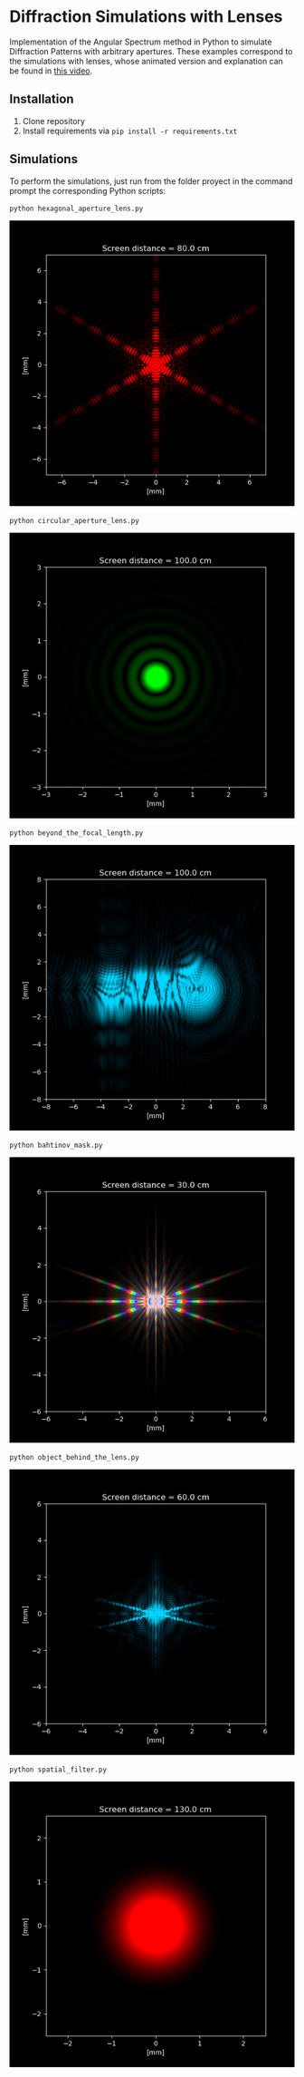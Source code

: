 # Diffraction Simulations with Lenses

Implementation of the Angular Spectrum method in Python to simulate Diffraction Patterns with arbitrary apertures.
These examples correspond to the simulations with lenses, whose animated version and explanation can be found in [this video](https://www.youtube.com/watch?v=G4J4PV6tqH0).

## Installation

1. Clone repository
2. Install requirements via `pip install -r requirements.txt`

## Simulations

To perform the simulations, just run from the folder proyect in the command prompt the corresponding Python scripts:


```
python hexagonal_aperture_lens.py
```

![N|Solid](/images/hexagon_with_lens.png)

```
python circular_aperture_lens.py
```

![N|Solid](/images/circular_aperture_lens.png)

```
python beyond_the_focal_length.py
```

![N|Solid](/images/beyond_the_focal_length.png)

```
python bahtinov_mask.py
```

![N|Solid](/images/bahtinov_mask.png)

```
python object_behind_the_lens.py
```

![N|Solid](/images/object_behind_the_lens.png)

```
python spatial_filter.py
```

![N|Solid](/images/spatial_filter.png)